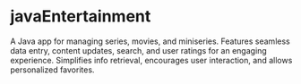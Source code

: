 # javaEntertainment
A Java app for managing series, movies, and miniseries. Features seamless data entry, content updates, search, and user ratings for an engaging experience. Simplifies info retrieval, encourages user interaction, and allows personalized favorites.
